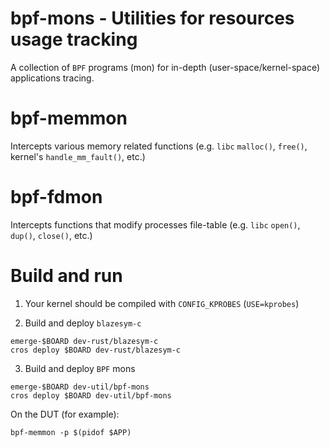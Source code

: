 # bpf-mons - Utilities for resources usage tracking

A collection of `BPF` programs (mon) for in-depth (user-space/kernel-space)
applications tracing.

# bpf-memmon

Intercepts various memory related functions (e.g. `libc` `malloc()`, `free()`,
kernel's `handle_mm_fault()`, etc.)

# bpf-fdmon

Intercepts functions that modify processes file-table (e.g. `libc` `open()`,
`dup()`, `close()`, etc.)

# Build and run

1. Your kernel should be compiled with `CONFIG_KPROBES` (`USE=kprobes`)

2. Build and deploy `blazesym-c`
```
emerge-$BOARD dev-rust/blazesym-c
cros deploy $BOARD dev-rust/blazesym-c
```

3. Build and deploy `BPF` mons
```
emerge-$BOARD dev-util/bpf-mons
cros deploy $BOARD dev-util/bpf-mons
```

On the DUT (for example):
```
bpf-memmon -p $(pidof $APP)
```
